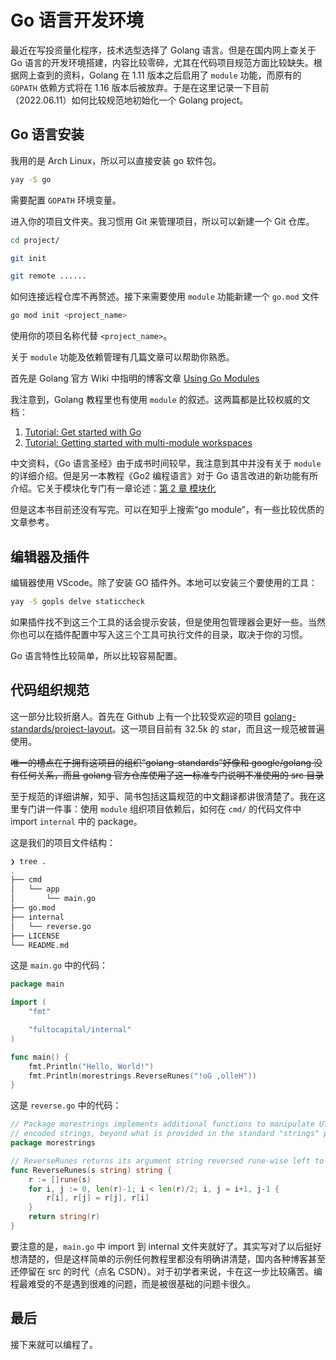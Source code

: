 # Go 语言开发环境

最近在写投资量化程序，技术选型选择了 Golang 语言。但是在国内网上查关于 Go 语言的开发环境搭建，内容比较零碎，尤其在代码项目规范方面比较缺失。根据网上查到的资料，Golang 在 1.11 版本之后启用了 `module` 功能，而原有的 `GOPATH` 依赖方式将在 1.16 版本后被放弃。于是在这里记录一下目前（2022.06.11）如何比较规范地初始化一个 Golang project。

## Go 语言安装

我用的是 Arch Linux，所以可以直接安装 go 软件包。

```bash
yay -S go
```

需要配置 `GOPATH` 环境变量。

进入你的项目文件夹。我习惯用 Git 来管理项目，所以可以新建一个 Git 仓库。

```bash
cd project/

git init

git remote ......
```

如何连接远程仓库不再赘述。接下来需要使用 `module` 功能新建一个 `go.mod` 文件

```bash
go mod init <project_name>
```

使用你的项目名称代替 `<project_name>`。

关于 `module` 功能及依赖管理有几篇文章可以帮助你熟悉。

首先是 Golang 官方 Wiki 中指明的博客文章 [Using Go Modules](https://go.dev/blog/using-go-modules) 

我注意到，Golang 教程里也有使用 `module` 的叙述。这两篇都是比较权威的文档：

1. [Tutorial: Get started with Go](https://go.dev/doc/tutorial/getting-started)
2. [Tutorial: Getting started with multi-module workspaces](https://go.dev/doc/tutorial/workspaces)

中文资料，《Go 语言圣经》由于成书时间较早，我注意到其中并没有关于 `module` 的详细介绍。但是另一本教程《Go2 编程语言》对于 Go 语言改进的新功能有所介绍。它关于模块化专门有一章论述：[第 2 章 模块化](https://chai2010.cn/go2-book/ch2/readme.html)

但是这本书目前还没有写完。可以在知乎上搜索“go module”，有一些比较优质的文章参考。

## 编辑器及插件

编辑器使用 VScode。除了安装 GO 插件外。本地可以安装三个要使用的工具：

```bash
yay -S gopls delve staticcheck
```

如果插件找不到这三个工具的话会提示安装，但是使用包管理器会更好一些。当然你也可以在插件配置中写入这三个工具可执行文件的目录，取决于你的习惯。

Go 语言特性比较简单，所以比较容易配置。

## 代码组织规范

这一部分比较折磨人。首先在 Github 上有一个比较受欢迎的项目 [golang-standards/project-layout](https://github.com/golang-standards/project-layout)。这一项目目前有 32.5k 的 star，而且这一规范被普遍使用。

~~唯一的槽点在于拥有这项目的组织“golang-standards”好像和 google/golang 没有任何关系，而且 golang 官方仓库使用了这一标准专门说明不准使用的 src 目录~~

至于规范的详细讲解，知乎、简书包括这篇规范的中文翻译都讲很清楚了。我在这里专门讲一件事：使用 `module` 组织项目依赖后，如何在 `cmd/` 的代码文件中 import `internal` 中的 package。

这是我们的项目文件结构：

```bash
❯ tree .
.
├── cmd
│   └── app
│       └── main.go
├── go.mod
├── internal
│   └── reverse.go
├── LICENSE
└── README.md

```

这是 `main.go` 中的代码：

```go
package main

import (
    "fmt"

    "fultocapital/internal"
)

func main() {
    fmt.Println("Hello, World!")
    fmt.Println(morestrings.ReverseRunes("!oG ,olleH"))
}

```

这是 `reverse.go` 中的代码：

```go
// Package morestrings implements additional functions to manipulate UTF-8
// encoded strings, beyond what is provided in the standard "strings" package.
package morestrings

// ReverseRunes returns its argument string reversed rune-wise left to right.
func ReverseRunes(s string) string {
    r := []rune(s)
    for i, j := 0, len(r)-1; i < len(r)/2; i, j = i+1, j-1 {
        r[i], r[j] = r[j], r[i]
    }
    return string(r)
}

```

要注意的是，`main.go` 中 import 到 internal 文件夹就好了。其实写对了以后挺好想清楚的，但是这样简单的示例任何教程里都没有明确讲清楚，国内各种博客甚至还停留在 src 的时代（点名 CSDN）。对于初学者来说，卡在这一步比较痛苦。编程最难受的不是遇到很难的问题，而是被很基础的问题卡很久。

## 最后

接下来就可以编程了。
